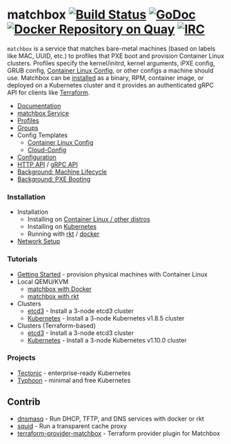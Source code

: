 # matchbox [![Build Status](https://travis-ci.org/coreos/matchbox.svg?branch=master)](https://travis-ci.org/coreos/matchbox) [![GoDoc](https://godoc.org/github.com/coreos/matchbox?status.png)](https://godoc.org/github.com/coreos/matchbox) [![Docker Repository on Quay](https://quay.io/repository/coreos/matchbox/status "Docker Repository on Quay")](https://quay.io/repository/coreos/matchbox) [![IRC](https://img.shields.io/badge/irc-%23coreos-449FD8.svg)](https://botbot.me/freenode/coreos)

`matchbox` is a service that matches bare-metal machines (based on labels like MAC, UUID, etc.) to profiles that PXE boot and provision Container Linux clusters. Profiles specify the kernel/initrd, kernel arguments, iPXE config, GRUB config, [Container Linux Config][cl-config], or other configs a machine should use. Matchbox can be [installed](Documentation/deployment.md) as a binary, RPM, container image, or deployed on a Kubernetes cluster and it provides an authenticated gRPC API for clients like [Terraform][terraform].

* [Documentation][docs]
* [matchbox Service](Documentation/matchbox.md)
* [Profiles](Documentation/matchbox.md#profiles)
* [Groups](Documentation/matchbox.md#groups)
* Config Templates
  * [Container Linux Config][cl-config]
  * [Cloud-Config][cloud-config]
* [Configuration](Documentation/config.md)
* [HTTP API](Documentation/api.md) / [gRPC API](https://godoc.org/github.com/coreos/matchbox/matchbox/client)
* [Background: Machine Lifecycle](Documentation/machine-lifecycle.md)
* [Background: PXE Booting](Documentation/network-booting.md)

### Installation

* Installation
  * Installing on [Container Linux / other distros](Documentation/deployment.md)
  * Installing on [Kubernetes](Documentation/deployment.md#kubernetes)
  * Running with [rkt](Documentation/deployment.md#rkt) / [docker](Documentation/deployment.md#docker)
* [Network Setup](Documentation/network-setup.md)

### Tutorials

* [Getting Started](Documentation/getting-started.md) - provision physical machines with Container Linux
* Local QEMU/KVM
  * [matchbox with Docker](Documentation/getting-started-docker.md)
  * [matchbox with rkt](Documentation/getting-started-rkt.md)
* Clusters
  * [etcd3](Documentation/getting-started-rkt.md) - Install a 3-node etcd3 cluster
  * [Kubernetes](Documentation/bootkube.md) - Install a 3-node Kubernetes v1.8.5 cluster
* Clusters (Terraform-based)
  * [etcd3](examples/terraform/etcd3-install/README.md) - Install a 3-node etcd3 cluster
  * [Kubernetes](examples/terraform/bootkube-install/README.md) - Install a 3-node Kubernetes v1.10.0 cluster

### Projects

* [Tectonic](https://coreos.com/tectonic/docs/latest/index.html) - enterprise-ready Kubernetes
* [Typhoon](https://typhoon.psdn.io/) - minimal and free Kubernetes

## Contrib

* [dnsmasq](contrib/dnsmasq/README.md) - Run DHCP, TFTP, and DNS services with docker or rkt
* [squid](contrib/squid/README.md) - Run a transparent cache proxy
* [terraform-provider-matchbox](https://github.com/coreos/terraform-provider-matchbox) - Terraform provider plugin for Matchbox

[docs]: https://coreos.com/matchbox/docs/latest
[terraform]: https://github.com/coreos/terraform-provider-matchbox
[cl-config]: Documentation/container-linux-config.md
[cloud-config]: Documentation/cloud-config.md
